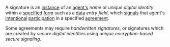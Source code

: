 A signature is an [instance](https://github.com/gcassel/Modular-Organization-Terminology/blob/master/terms/instance.md) of an [agent's](https://github.com/gcassel/Modular-Organization-Terminology/blob/master/terms/agent.md) *name* or *unique digital identity* within a [specified](https://github.com/gcassel/Modular-Organization-Terminology/blob/master/terms/specification.md) [form](https://github.com/gcassel/Modular-Organization-Terminology/blob/master/terms/form.md) such as a [data](https://github.com/gcassel/Modular-Organization-Terminology/blob/master/terms/data.md) *entry* *field*, which [signals](https://github.com/gcassel/Modular-Organization-Terminology/blob/master/terms/signal.md) that agent's [intentional](https://github.com/gcassel/Modular-Organization-Terminology/blob/master/terms/intentional.md) [participation](https://github.com/gcassel/Modular-Organization-Terminology/blob/master/terms/participation.md) in a specified [agreement](https://github.com/gcassel/Modular-Organization-Terminology/blob/master/terms/agreement.md).

Some agreements may require *handwritten signatures*, or signatures which are created by *secure digital identities* using *unique encryption-based secure signaling*.
